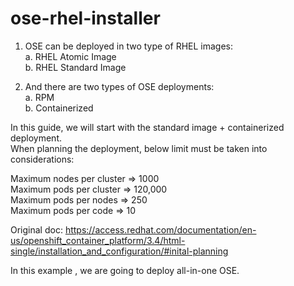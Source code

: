 # ose-rhel-installer
1. OSE can be deployed in two type of RHEL images:  
a. RHEL Atomic Image  
b. RHEL Standard Image

2. And there are two types of OSE deployments:  
a. RPM  
b. Containerized  

In this guide, we will start with the standard image + containerized deployment.  
When planning the deployment, below limit must be taken into considerations:

Maximum nodes per cluster => 1000  
Maximum pods per cluster => 120,000  
Maximum pods per nodes => 250  
Maximum pods per code => 10

Original doc: https://access.redhat.com/documentation/en-us/openshift_container_platform/3.4/html-single/installation_and_configuration/#inital-planning 

In this example , we are going to deploy all-in-one OSE.






